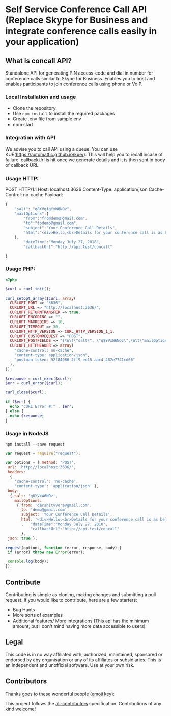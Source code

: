 # Self Service Conference Call API (Replace Skype for Business and integrate conference calls easily in your application)

## What is concall API?
Standalone API for generating PIN access-code and dial in number for conference calls similar to Skype for Business.
Enables you to host and enables participants to join conference calls using phone or VoIP.

### Local Installation and usage
- Clone the repository
- Use `npm install` to install the required packages
- Create .env file from sample.env
- npm start

### Integration with API
We advise you to call API using a queue. You can use KUE(https://automattic.github.io/kue/). This will help you to recall incase of failure.
callbackUrl is hit once we generate details and it is then sent in body of callback URL

### Usage HTTP:
POST  HTTP/1.1
Host: localhost:3636
Content-Type: application/json
Cache-Control: no-cache
Payload: 
```js
{
	"salt": "q8YVgfgfxW6NOz",
	"mailOptions":{
		"from":"fromdemo@gmail.com",
		"to":"todemo@gmail.com",
		"subject":"Your Conference Call Details",
		"html":"<div>Hello,<br>Details for your conference call is as below:<br></div><div><table style='font-family:arial, sans-serif;border-collapse:collapse;width:100%;' > <tr> <th style='border-width:1px;border-style:solid;border-color:#dddddd;text-align:left;padding-top:8px;padding-bottom:8px;padding-right:8px;padding-left:8px;' >Date Time</th> <td style='border-width:1px;border-style:solid;border-color:#dddddd;text-align:left;padding-top:8px;padding-bottom:8px;padding-right:8px;padding-left:8px;' >14 July, 2017, 2:30 PM</td></tr><tr> <th style='border-width:1px;border-style:solid;border-color:#dddddd;text-align:left;padding-top:8px;padding-bottom:8px;padding-right:8px;padding-left:8px;' >Dail In Number</th> <td style='border-width:1px;border-style:solid;border-color:#dddddd;text-align:left;padding-top:8px;padding-bottom:8px;padding-right:8px;padding-left:8px;' >{{dialInNo}}</td></tr><tr> <th style='border-width:1px;border-style:solid;border-color:#dddddd;text-align:left;padding-top:8px;padding-bottom:8px;padding-right:8px;padding-left:8px;' >Access Code</th> <td style='border-width:1px;border-style:solid;border-color:#dddddd;text-align:left;padding-top:8px;padding-bottom:8px;padding-right:8px;padding-left:8px;' >{{accessCode}}</td></tr><tr> <th style='border-width:1px;border-style:solid;border-color:#dddddd;text-align:left;padding-top:8px;padding-bottom:8px;padding-right:8px;padding-left:8px;' >HOST PIN</th> <td style='border-width:1px;border-style:solid;border-color:#dddddd;text-align:left;padding-top:8px;padding-bottom:8px;padding-right:8px;padding-left:8px;' >{{hostPin}}</td></tr></table></div><br>Happy Calling!"
	},
		"dateTime":"Monday July 27, 2018",
    	"callbackUrl":"http://api.test/concall"

}
```


### Usage PHP:
```php
<?php

$curl = curl_init();

curl_setopt_array($curl, array(
  CURLOPT_PORT => "3636",
  CURLOPT_URL => "http://localhost:3636/",
  CURLOPT_RETURNTRANSFER => true,
  CURLOPT_ENCODING => "",
  CURLOPT_MAXREDIRS => 10,
  CURLOPT_TIMEOUT => 30,
  CURLOPT_HTTP_VERSION => CURL_HTTP_VERSION_1_1,
  CURLOPT_CUSTOMREQUEST => "POST",
  CURLOPT_POSTFIELDS => "{\n\t\"salt\": \"q8YVxW6NOz\",\n\t\"mailOptions\":{\n\t\t\"from\":\"darshitvvora@gmail.com\",\n\t\t\"to\":\"demo@gmail.com\",\n\t\t\"subject\":\"Your Conference Call Details\",\n\t\t\"html\":\"<div>Hello,<br>Details for your conference call is as below:<br></div><div><table style='font-family:arial, sans-serif;border-collapse:collapse;width:100%;' > <tr> <th style='border-width:1px;border-style:solid;border-color:#dddddd;text-align:left;padding-top:8px;padding-bottom:8px;padding-right:8px;padding-left:8px;' >Date Time</th> <td style='border-width:1px;border-style:solid;border-color:#dddddd;text-align:left;padding-top:8px;padding-bottom:8px;padding-right:8px;padding-left:8px;' >14 July, 2017, 2:30 PM</td></tr><tr> <th style='border-width:1px;border-style:solid;border-color:#dddddd;text-align:left;padding-top:8px;padding-bottom:8px;padding-right:8px;padding-left:8px;' >Dail In Number</th> <td style='border-width:1px;border-style:solid;border-color:#dddddd;text-align:left;padding-top:8px;padding-bottom:8px;padding-right:8px;padding-left:8px;' >{{dialInNo}}</td></tr><tr> <th style='border-width:1px;border-style:solid;border-color:#dddddd;text-align:left;padding-top:8px;padding-bottom:8px;padding-right:8px;padding-left:8px;' >Access Code</th> <td style='border-width:1px;border-style:solid;border-color:#dddddd;text-align:left;padding-top:8px;padding-bottom:8px;padding-right:8px;padding-left:8px;' >{{accessCode}}</td></tr><tr> <th style='border-width:1px;border-style:solid;border-color:#dddddd;text-align:left;padding-top:8px;padding-bottom:8px;padding-right:8px;padding-left:8px;' >HOST PIN</th> <td style='border-width:1px;border-style:solid;border-color:#dddddd;text-align:left;padding-top:8px;padding-bottom:8px;padding-right:8px;padding-left:8px;' >{{hostPin}}</td></tr></table></div><br>Happy Calling!\"\n\t}\n},"dateTime":"Monday July 27, 2018", "callbackUrl":"http://api.test/concall"",
  CURLOPT_HTTPHEADER => array(
    "cache-control: no-cache",
    "content-type: application/json",
    "postman-token: 92f84086-2ff9-ec15-aac4-482e7741cd66"
  ),
));

$response = curl_exec($curl);
$err = curl_error($curl);

curl_close($curl);

if ($err) {
  echo "cURL Error #:" . $err;
} else {
  echo $response;
}
```

### Usage in NodeJS

`npm install --save request`

 ```js
var request = require("request");

var options = { method: 'POST',
  url: 'http://localhost:3636/',
  headers: 
   { 
     'cache-control': 'no-cache',
     'content-type': 'application/json' },
  body: 
   { salt: 'q8YVxW6NOz',
     mailOptions: 
      { from: 'darshitvvora@gmail.com',
        to: 'demo@gmail.com',
        subject: 'Your Conference Call Details',
        html: '<div>Hello,<br>Details for your conference call is as below:<br></div><div><table style=\'font-family:arial, sans-serif;border-collapse:collapse;width:100%;\' > <tr> <th style=\'border-width:1px;border-style:solid;border-color:#dddddd;text-align:left;padding-top:8px;padding-bottom:8px;padding-right:8px;padding-left:8px;\' >Date Time</th> <td style=\'border-width:1px;border-style:solid;border-color:#dddddd;text-align:left;padding-top:8px;padding-bottom:8px;padding-right:8px;padding-left:8px;\' >14 July, 2017, 2:30 PM</td></tr><tr> <th style=\'border-width:1px;border-style:solid;border-color:#dddddd;text-align:left;padding-top:8px;padding-bottom:8px;padding-right:8px;padding-left:8px;\' >Dail In Number</th> <td style=\'border-width:1px;border-style:solid;border-color:#dddddd;text-align:left;padding-top:8px;padding-bottom:8px;padding-right:8px;padding-left:8px;\' >{{dialInNo}}</td></tr><tr> <th style=\'border-width:1px;border-style:solid;border-color:#dddddd;text-align:left;padding-top:8px;padding-bottom:8px;padding-right:8px;padding-left:8px;\' >Access Code</th> <td style=\'border-width:1px;border-style:solid;border-color:#dddddd;text-align:left;padding-top:8px;padding-bottom:8px;padding-right:8px;padding-left:8px;\' >{{accessCode}}</td></tr><tr> <th style=\'border-width:1px;border-style:solid;border-color:#dddddd;text-align:left;padding-top:8px;padding-bottom:8px;padding-right:8px;padding-left:8px;\' >HOST PIN</th> <td style=\'border-width:1px;border-style:solid;border-color:#dddddd;text-align:left;padding-top:8px;padding-bottom:8px;padding-right:8px;padding-left:8px;\' >{{hostPin}}</td></tr></table></div><br>Happy Calling!' }
        ,	"dateTime":"Monday July 27, 2018",
         	"callbackUrl":"http://api.test/concall"
        },
  json: true };

request(options, function (error, response, body) {
  if (error) throw new Error(error);

  console.log(body);
});

 ```

 ## Contribute
Contributing is simple as cloning, making changes and submitting a pull request.
If you would like to contribute, here are a few starters:
- Bug Hunts
- More sorts of examples
- Additional features/ More integrations (This api has the minimum amount, but I don't mind having more data accessible to users)


## Legal
This code is in no way affiliated with, authorized, maintained, sponsored or endorsed by aby organisation or any of its affiliates or subsidiaries. This is an independent and unofficial software. Use at your own risk.

## Contributors

Thanks goes to these wonderful people ([emoji key](https://github.com/kentcdodds/all-contributors#emoji-key)):

<!-- ALL-CONTRIBUTORS-LIST:START - Do not remove or modify this section -->
<!-- prettier-ignore -->
<!-- ALL-CONTRIBUTORS-LIST:END -->

This project follows the [all-contributors](https://github.com/kentcdodds/all-contributors) specification. Contributions of any kind welcome!

